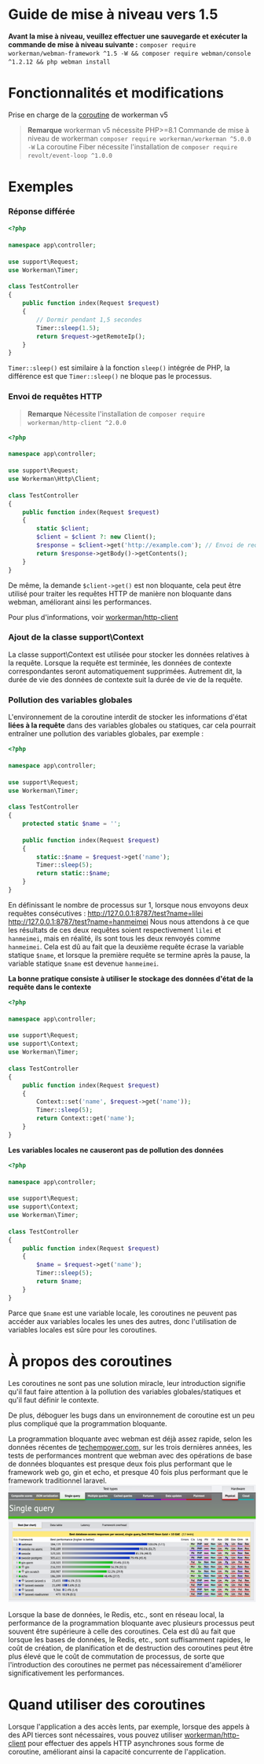 # Guide de mise à niveau vers 1.5

**Avant la mise à niveau, veuillez effectuer une sauvegarde et exécuter la commande de mise à niveau suivante :**
`composer require workerman/webman-framework ^1.5 -W && composer require webman/console ^1.2.12 && php webman install`

# Fonctionnalités et modifications

Prise en charge de la [coroutine](https://www.workerman.net/doc/workerman/fiber.html) de workerman v5

> **Remarque**
> workerman v5 nécessite PHP>=8.1
> Commande de mise à niveau de workerman `composer require workerman/workerman ^5.0.0 -W`
> La coroutine Fiber nécessite l'installation de `composer require revolt/event-loop ^1.0.0`

# Exemples
### Réponse différée

```php
<?php

namespace app\controller;

use support\Request;
use Workerman\Timer;

class TestController
{
    public function index(Request $request)
    {
        // Dormir pendant 1,5 secondes
        Timer::sleep(1.5);
        return $request->getRemoteIp();
    }
}
```
`Timer::sleep()` est similaire à la fonction `sleep()` intégrée de PHP, la différence est que `Timer::sleep()` ne bloque pas le processus.


### Envoi de requêtes HTTP

> **Remarque**
> Nécessite l'installation de `composer require workerman/http-client ^2.0.0`

```php
<?php

namespace app\controller;

use support\Request;
use Workerman\Http\Client;

class TestController
{
    public function index(Request $request)
    {
        static $client;
        $client = $client ?: new Client();
        $response = $client->get('http://example.com'); // Envoi de requête asynchrone de manière synchrone
        return $response->getBody()->getContents();
    }
}
```
De même, la demande `$client->get()` est non bloquante, cela peut être utilisé pour traiter les requêtes HTTP de manière non bloquante dans webman, améliorant ainsi les performances.

Pour plus d'informations, voir [workerman/http-client](https://www.workerman.net/doc/workerman/components/workerman-http-client.html)

### Ajout de la classe support\Context

La classe support\Context est utilisée pour stocker les données relatives à la requête. Lorsque la requête est terminée, les données de contexte correspondantes seront automatiquement supprimées. Autrement dit, la durée de vie des données de contexte suit la durée de vie de la requête.

### Pollution des variables globales

L'environnement de la coroutine interdit de stocker les informations d'état **liées à la requête** dans des variables globales ou statiques, car cela pourrait entraîner une pollution des variables globales, par exemple :

```php
<?php

namespace app\controller;

use support\Request;
use Workerman\Timer;

class TestController
{
    protected static $name = '';

    public function index(Request $request)
    {
        static::$name = $request->get('name');
        Timer::sleep(5);
        return static::$name;
    }
}
```

En définissant le nombre de processus sur 1, lorsque nous envoyons deux requêtes consécutives :
http://127.0.0.1:8787/test?name=lilei
http://127.0.0.1:8787/test?name=hanmeimei
Nous nous attendons à ce que les résultats de ces deux requêtes soient respectivement `lilei` et `hanmeimei`, mais en réalité, ils sont tous les deux renvoyés comme `hanmeimei`.
Cela est dû au fait que la deuxième requête écrase la variable statique `$name`, et lorsque la première requête se termine après la pause, la variable statique `$name` est devenue `hanmeimei`.

**La bonne pratique consiste à utiliser le stockage des données d'état de la requête dans le contexte**
```php
<?php

namespace app\controller;

use support\Request;
use support\Context;
use Workerman\Timer;

class TestController
{
    public function index(Request $request)
    {
        Context::set('name', $request->get('name'));
        Timer::sleep(5);
        return Context::get('name');
    }
}
```

**Les variables locales ne causeront pas de pollution des données**
```php
<?php

namespace app\controller;

use support\Request;
use support\Context;
use Workerman\Timer;

class TestController
{
    public function index(Request $request)
    {
        $name = $request->get('name');
        Timer::sleep(5);
        return $name;
    }
}
```
Parce que `$name` est une variable locale, les coroutines ne peuvent pas accéder aux variables locales les unes des autres, donc l'utilisation de variables locales est sûre pour les coroutines.

# À propos des coroutines
Les coroutines ne sont pas une solution miracle, leur introduction signifie qu'il faut faire attention à la pollution des variables globales/statiques et qu'il faut définir le contexte.

De plus, déboguer les bugs dans un environnement de coroutine est un peu plus compliqué que la programmation bloquante.

La programmation bloquante avec webman est déjà assez rapide, selon les données récentes de [techempower.com](https://www.techempower.com/benchmarks/#section=data-r21&l=zijnjz-6bj&test=db&f=1ekg-cbcw-2t4w-27wr68-pc0-iv9slc-0-1ekgw-39g-kxs00-o0zk-4fu13d-2x8do8-2), sur les trois dernières années, les tests de performances montrent que webman avec des opérations de base de données bloquantes est presque deux fois plus performant que le framework web go, gin et echo, et presque 40 fois plus performant que le framework traditionnel laravel.
![](../../assets/img/benchemarks-go-sw.png?)

Lorsque la base de données, le Redis, etc., sont en réseau local, la performance de la programmation bloquante avec plusieurs processus peut souvent être supérieure à celle des coroutines. Cela est dû au fait que lorsque les bases de données, le Redis, etc., sont suffisamment rapides, le coût de création, de planification et de destruction des coroutines peut être plus élevé que le coût de commutation de processus, de sorte que l'introduction des coroutines ne permet pas nécessairement d'améliorer significativement les performances.

# Quand utiliser des coroutines
Lorsque l'application a des accès lents, par exemple, lorsque des appels à des API tierces sont nécessaires, vous pouvez utiliser [workerman/http-client](https://www.workerman.net/doc/workerman/components/workerman-http-client.html) pour effectuer des appels HTTP asynchrones sous forme de coroutine, améliorant ainsi la capacité concurrente de l'application.
